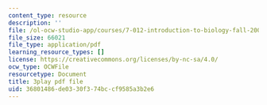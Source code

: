 ```yaml
---
content_type: resource
description: ''
file: /ol-ocw-studio-app/courses/7-012-introduction-to-biology-fall-2004/36801486de0330f374bccf9585a3b2e6_N2jFzZA1e14.pdf
file_size: 66021
file_type: application/pdf
learning_resource_types: []
license: https://creativecommons.org/licenses/by-nc-sa/4.0/
ocw_type: OCWFile
resourcetype: Document
title: 3play pdf file
uid: 36801486-de03-30f3-74bc-cf9585a3b2e6
---
```

